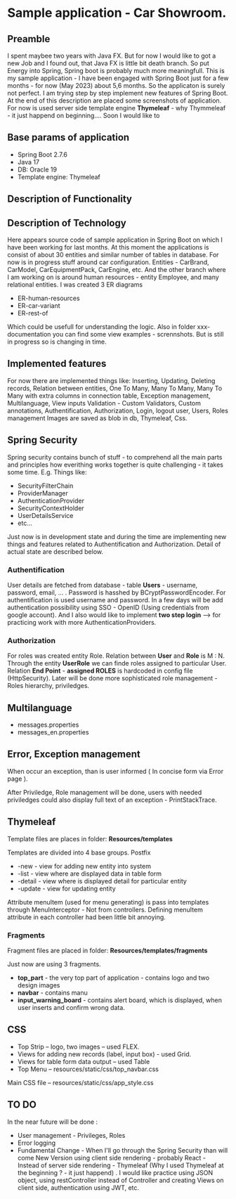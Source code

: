 # Sample application - Car Showroom. 

## Preamble
I spent maybee two years with Java FX. But for now I would like to got a new Job and I found out, that Java FX is little bit death branch. 
So put Energy into Spring, Spring boot is probably much more meaningfull.
This is my sample application - I have been engaged with Spring Boot just for a few months - for now (May 2023) about 5,6 months. 
So the applicaton is surely not perfect. I am trying step by step implement new features of Spring Boot. At the end of this description are placed some 
screenshots of application. For now is used server side template engine **Thymeleaf** - why Thymmeleaf - it just happend on beginning.... Soon I would like 
to 

## Base params of application
+ Spring Boot 2.7.6
+ Java 17
+ DB: Oracle 19
+ Template engine: Thymeleaf

## Description of Functionality

## Description of Technology

Here appears source code of sample application in Spring Boot on which I have been working for last months. 
At this moment the applications is consist of about 30 entities and similar number of tables in database. 
For now is in progress stuff around car configuration. Entities - CarBrand, CarModel, CarEquipmentPack, CarEngine, etc.
And the other branch where I am working on is around human resources - entity Employee, and many relational entities.
I was created 3 ER diagrams 

+ ER-human-resources
+ ER-car-variant
+ ER-rest-of

Which could be usefull for understanding the logic.
Also in folder xxx-documentation you can find some view examples - scrennshots. But is still in progress so is changing in time. 

## Implemented features
For now there are implemented things like:
Inserting, Updating, Deleting records, Relation between entities, One To Many, Many To Many, Many To Many with extra columns in connection table, Exception management,  Multilanguage, 
View inputs Validation - Custom Validators, Custom annotations, Authentification, Authorization, Login, logout user, Users, Roles management
Images are saved as blob in db, Thymeleaf, Css.


## Spring Security
Spring security contains bunch of stuff - to comprehend all the main parts and principles how everithing works together is quite challenging - it takes some time. E.g. Things like:

+ SecurityFilterChain
+ ProviderManager
+ AuthenticationProvider
+ SecurityContextHolder
+ UserDetailsService
+ etc...

Just now is in development state and during the time are implementing new things and features related to Authentification and Authorization. Detail of  actual state are described below.
### Authentification
User details are fetched from database - table **Users** - username, password, email, ... . Password is hasshed by BCryptPasswordEncoder. 
For authentification is used username and password. In a few days will be add authentication possibility using SSO - OpenID (Using credentials from google account). 
And I also would like to implement **two step login** --> for practicing work with more AuthenticationProviders. 


### Authorization 
For roles was created entity Role. Relation between **User** and **Role** is M : N. Through the entity **UserRole** we can finde roles assigned to particular User. 
Relation **End Point** - **assigned ROLES** is hardcoded in config file (HttpSecurity). Later will be done more sophisticated role management - Roles hierarchy, priviledges.




## Multilanguage
+ messages.properties
+ messages_en.properties

## Error, Exception management
When occur an exception, than is user informed ( In concise form via Error page ).

After Priviledge, Role management will be done, users with needed priviledges could
also display full text of an exception - PrintStackTrace. 

## Thymeleaf

Template files are places in folder: **Resources/templates**

Templates are divided into 4 base groups.
Postfix
+ -new - view for adding new entity into system
+ -list - view where are displayed data in table form
+ -detail - view where is displayed detail for particular entity
+ -update - view for updating entity

Attribute menuItem (used for menu generating) is pass into templates through MenuInterceptor - Not from controllers.
Defining menuItem attribute in each controller had been little bit annoying.

### Fragments

Fragment files are placed in folder: **Resources/templates/fragments**

Just now are using 3 fragments.
+ **top_part** - the very top part of application - contains logo and two design images
+ **navbar** - contains manu
+ **input_warning_board** - contains alert board, which is displayed, when user inserts and confirm wrong data.

## CSS
+ Top Strip – logo, two images – used FLEX. 
+ Views for adding new records (label, input box) - used Grid. 
+ Views for table form data output – used Table 
+ Top Menu – resources/static/css/top_navbar.css

Main CSS file – resources/static/css/app_style.css


## TO DO
In the near future will be done :

+ User management - Privileges, Roles 
+ Error logging
+ Fundamental Change  - When I'll go through the Spring Security than will come New Version using client side rendering - probably React - Instead of server side rendering - Thymeleaf (Why I used Thymeleaf at the beginning ? - it just happend) . I would like practice using JSON object, using restController instead of Controller and creating Views on client side, authentication using JWT, etc.
